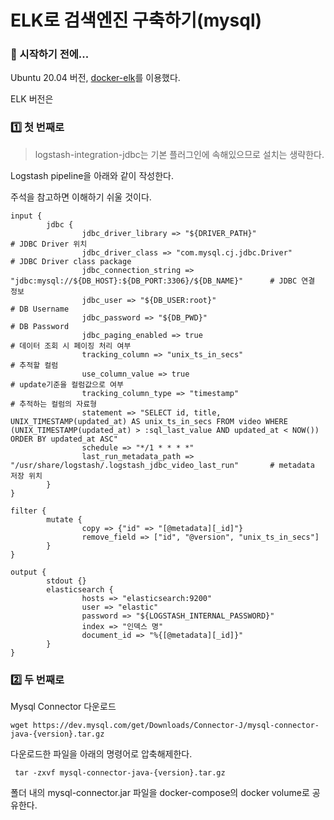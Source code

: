 # ELK로 검색엔진 구축하기(mysql)

### 🎊 시작하기 전에...

Ubuntu 20.04 버전, [docker-elk](https://github.com/deviantony/docker-elk)를 이용했다.

ELK 버전은 

### 1️⃣ 첫 번째로

> logstash-integration-jdbc는 기본 플러그인에 속해있으므로 설치는 생략한다.

Logstash pipeline을 아래와 같이 작성한다.

주석을 참고하면 이해하기 쉬울 것이다.

```
input {
        jdbc {
                jdbc_driver_library => "${DRIVER_PATH}"												# JDBC Driver 위치
                jdbc_driver_class => "com.mysql.cj.jdbc.Driver"										# JDBC Driver class package
                jdbc_connection_string => "jdbc:mysql://${DB_HOST}:${DB_PORT:3306}/${DB_NAME}"		# JDBC 연결 정보
                jdbc_user => "${DB_USER:root}"														# DB Username
                jdbc_password => "${DB_PWD}"														# DB Password
                jdbc_paging_enabled => true															# 데이터 조회 시 페이징 처리 여부
                tracking_column => "unix_ts_in_secs"												# 추적할 컬럼
                use_column_value => true															# update기준을 컬럼값으로 여부
                tracking_column_type => "timestamp"													# 추적하는 컬럼의 자료형
                statement => "SELECT id, title, UNIX_TIMESTAMP(updated_at) AS unix_ts_in_secs FROM video WHERE (UNIX_TIMESTAMP(updated_at) > :sql_last_value AND updated_at < NOW()) ORDER BY updated_at ASC"
                schedule => "*/1 * * * *"
                last_run_metadata_path => "/usr/share/logstash/.logstash_jdbc_video_last_run"		# metadata 저장 위치
        }
}

filter {
        mutate {
                copy => {"id" => "[@metadata][_id]"}
                remove_field => ["id", "@version", "unix_ts_in_secs"]
        }
}

output {
        stdout {}
        elasticsearch {
                hosts => "elasticsearch:9200"
                user => "elastic"
                password => "${LOGSTASH_INTERNAL_PASSWORD}"
                index => "인덱스 명"
                document_id => "%{[@metadata][_id]}"
        }
}
```

### 2️⃣ 두 번째로

Mysql Connector 다운로드

`wget https://dev.mysql.com/get/Downloads/Connector-J/mysql-connector-java-{version}.tar.gz`

다운로드한 파일을 아래의 명령어로 압축해제한다.

` tar -zxvf mysql-connector-java-{version}.tar.gz`

폴더 내의 mysql-connector.jar 파일을 docker-compose의 docker volume로 공유한다.